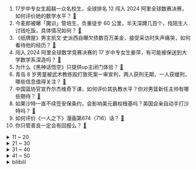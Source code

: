 1. 17岁中专女生超越一众名校生，全球排名 12 闯入 2024 阿里全球数赛决赛，如何评价她的数学水平？ [:link:](https://www.zhihu.com/question/658799326)
2. 今麦郎被曝「魔训」管培生，负重徒步 60 公里，半天深蹲几百个，找陌生人讨钱吃饭，具体情况如何？ [:link:](https://www.zhihu.com/question/658813139)
3. 《纸牌屋》男主凯文·史派西自曝欠债数百万美金，接受采访时失声痛哭，如何看待他的经历？ [:link:](https://www.zhihu.com/question/658743318)
4. 闯入 2024 阿里全球数学竞赛决赛的 17 岁中专女生姜萍，有可能被保送到大学数学系深造吗？ [:link:](https://www.zhihu.com/question/658830623)
5. 为什么《黑神话悟空》只提供up主闭门体验？ [:link:](https://www.zhihu.com/question/658762667)
6. 青岛 8 岁男童被武术教练殴打致死案一审宣判，两人获刑无期，一人获缓刑，哪些信息值得关注？ [:link:](https://www.zhihu.com/question/658793264)
7. 中国篮协官宣乔尔杰维奇下课，如何评价其执教水平？你对男篮新任主帅有哪些期待？ [:link:](https://www.zhihu.com/question/658834306)
8. 如果沙特一直不续签安保条约，会影响美元霸权根基吗？美国会亲自动手打沙特吗？ [:link:](https://www.zhihu.com/question/658693399)
9. 如何评价《一人之下》漫画第674（716）话？ [:link:](https://www.zhihu.com/question/658834748)
10. 你只管善良一定会有回报么？ [:link:](https://www.zhihu.com/question/658586955)
<details>
<summary>11 ~ 20</summary>

11. 1~5月国内乘用车零售销量同比增长5.7%，56款电车降价，油车零售销量同比下降9%，透露哪些信息？ [:link:](https://www.zhihu.com/question/658702557)
12. 根据央视财经报道，东莞透明陶瓷打破国外技术垄断，如何评价这一材料创新？ [:link:](https://www.zhihu.com/question/658649812)
13. 商鞅规定秦国士兵斩获一颗首级就能晋升一级爵位，那秦国爵位含金量如何呢？ [:link:](https://www.zhihu.com/question/496849164)
14. 高考 700 分和 700 万人民币你选哪一个？ [:link:](https://www.zhihu.com/question/656599498)
15. 马斯克被曝与 SpaceX 多名员工有染，具体情况如何？会带来哪些影响？ [:link:](https://www.zhihu.com/question/658747804)
16. 河北河南山东局地突破40℃ ，近来北方地区为何这么热，人类应该如何应对高温天气？ [:link:](https://www.zhihu.com/question/658699854)
17. 如果当初日本挨了两颗原子弹后还不投降怎么办？ [:link:](https://www.zhihu.com/question/658272446)
18. 如何看待"人心"这东西? [:link:](https://www.zhihu.com/question/329129399)
19. 高中你有遗憾吗? [:link:](https://www.zhihu.com/question/657490859)
20. 带了一个「心比天高」的职场新人，还爱怼我，有什么好方法应对？ [:link:](https://www.zhihu.com/question/658504391)
</details>
<details>
<summary>21 ~ 30</summary>

21. 如何评价占用学生周末开组会的导师? [:link:](https://www.zhihu.com/question/658169099)
22. 为什么嫦娥计划拍的月球照片，看到的不是陨石坑，而是一个个山包呢？ [:link:](https://www.zhihu.com/question/658758034)
23. 楚云飞追杀叛徒钱伯钧，为何借用了警卫员魏和尚的步枪？ [:link:](https://www.zhihu.com/question/626781063)
24. 二观数据，《鸣潮》流水4到5亿是否符合预期? [:link:](https://www.zhihu.com/question/658837197)
25. 2024 年了，还能报考计算机专业吗？ [:link:](https://www.zhihu.com/question/658583821)
26. 如何看待 6 月13 日 A 股市场行情？ [:link:](https://www.zhihu.com/question/658789049)
27. 《甄嬛传》中甄嬛回宫后四大爷发现其有二心后为何不将其处死？ [:link:](https://www.zhihu.com/question/657384589)
28. “阿克萨洪水”行动，为巴勒斯坦收复多少国土？ [:link:](https://www.zhihu.com/question/653349992)
29. 为什么你明明很努力，你的老板却觉得你一点都不努力？ [:link:](https://www.zhihu.com/question/658454508)
30. 平时对自己不错的领导出现了问题（错误），自己要不要有主动背锅的觉悟，事后会不会吃亏？ [:link:](https://www.zhihu.com/question/658532700)
</details>
<details>
<summary>31 ~ 40</summary>

31. 如果犹太复国主义者接纳巴勒斯坦人是不是就没那么多事了？ [:link:](https://www.zhihu.com/question/658345922)
32. 如何看待二战老兵感谢乌克兰正在保卫欧州？ [:link:](https://www.zhihu.com/question/658412493)
33. 有哪些文学短句温暖了你的心？ [:link:](https://www.zhihu.com/question/658760322)
34. 结婚以后要把婆婆当成亲妈吗？ [:link:](https://www.zhihu.com/question/654902891)
35. 有哪些你看过一眼就能背下来的宝藏文案？ [:link:](https://www.zhihu.com/question/656538053)
36. 如何看待 6 月 13 日新发布的荣耀 Magic V Flip 小折叠手机，有哪些亮点和不足？ [:link:](https://www.zhihu.com/question/658718634)
37. 2024阿里巴巴数学竞赛预选赛成绩出了，预估决赛线多少？大家考的如何？ [:link:](https://www.zhihu.com/question/658303248)
38. 被留置的领导干部中，心理素质超强的人能坚持超过三个月不? [:link:](https://www.zhihu.com/question/658545962)
39. 本轮巴以冲突已致加沙地带 37202 人死亡，这一数字意味着什么？局势还将持续多久？ [:link:](https://www.zhihu.com/question/658751859)
40. 中国人从晋朝就杂交鲫鱼来培养金鱼，比孟德尔早一千六百年，为什么遗传学之父是搞杂交豌豆的孟德尔？ [:link:](https://www.zhihu.com/question/658510842)
</details>
<details>
<summary>41 ~ 50</summary>

41. 旅游是不是花钱买罪受? [:link:](https://www.zhihu.com/question/658608014)
42. HR 可以接受的离职原因有哪些？ [:link:](https://www.zhihu.com/question/658595390)
43. 2024 年，师范类专业还值得推荐吗？ [:link:](https://www.zhihu.com/question/656737851)
44. 高考试卷的保密等级有多高？ [:link:](https://www.zhihu.com/question/657827882)
45. 你觉得什么样的家庭才能培养出来满身阳光的孩子？ [:link:](https://www.zhihu.com/question/657978485)
46. 智能手表现在有哪些实用功能？应该怎么选择适合自己的产品呢？ [:link:](https://www.zhihu.com/question/658082560)
47. 如果你和领导一个办公室，你会主动找话题聊吗？怎么缓解这个沉闷的氛围？ [:link:](https://www.zhihu.com/question/657977536)
48. 如何提升身上能量？ [:link:](https://www.zhihu.com/question/652671807)
49. 当代年轻人的健康问题是因为什么？有哪些建议给年轻人？ [:link:](https://www.zhihu.com/question/658815213)
50. 骑公路自行车适合在我国市区通勤吗？ [:link:](https://www.zhihu.com/question/658729751)
</details><details>
<summary>bilibili</summary>

</details>